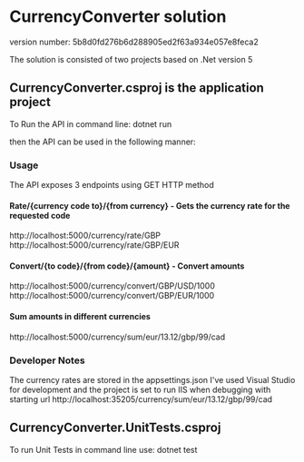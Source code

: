 # CurrencyConverter solution

version number: 5b8d0fd276b6d288905ed2f63a934e057e8feca2

The solution is consisted of two projects based on .Net version 5


## CurrencyConverter.csproj is the application project
To Run the API in command line:
dotnet run

then the API can be used in the following manner:

### Usage
The API exposes 3 endpoints using GET HTTP method

#### Rate/{currency code to}/{from currency} - Gets the currency rate for the requested code
http://localhost:5000/currency/rate/GBP
http://localhost:5000/currency/rate/GBP/EUR

#### Convert/{to code}/{from code}/{amount} - Convert amounts
http://localhost:5000/currency/convert/GBP/USD/1000
http://localhost:5000/currency/convert/GBP/EUR/1000

#### Sum amounts in different currencies
http://localhost:5000/currency/sum/eur/13.12/gbp/99/cad


### Developer Notes
The currency rates are stored in the appsettings.json
I've used Visual Studio for development and the project is set to run IIS when debugging with starting url
http://localhost:35205/currency/sum/eur/13.12/gbp/99/cad

## CurrencyConverter.UnitTests.csproj
To run Unit Tests in command line use:
dotnet test 